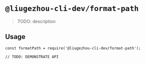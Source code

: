 # `@liugezhou-cli-dev/format-path`

> TODO: description

## Usage

```
const formatPath = require('@liugezhou-cli-dev/format-path');

// TODO: DEMONSTRATE API
```
